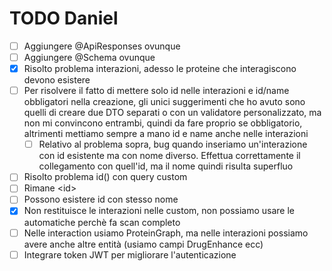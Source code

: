 
# TODO Daniel
- [ ] Aggiungere \@ApiResponses ovunque
- [ ] Aggiungere \@Schema ovunque
- [x] Risolto problema interazioni, adesso le proteine che interagiscono devono esistere
- [ ] Per risolvere il fatto di mettere solo id nelle interazioni e id/name obbligatori nella creazione, gli unici suggerimenti che ho avuto sono quelli di creare due DTO separati o con un validatore personalizzato, ma non mi convincono entrambi, quindi da fare proprio se obbligatorio, altrimenti mettiamo sempre a mano id e name anche nelle interazioni
  - [ ] Relativo al problema sopra, bug quando inseriamo un'interazione con id esistente ma con nome diverso. Effettua correttamente il collegamento con quell'id, ma il nome quindi risulta superfluo
- [ ] Risolto problema id() con query custom
- [ ] Rimane \<id\>
- [ ] Possono esistere id con stesso nome
- [x] Non restituisce le interazioni nelle custom, non possiamo usare le automatiche perchè fa scan completo
- [ ] Nelle interaction usiamo ProteinGraph, ma nelle interazioni possiamo avere anche altre entità (usiamo campi DrugEnhance ecc)
- [ ] Integrare token JWT per migliorare l'autenticazione